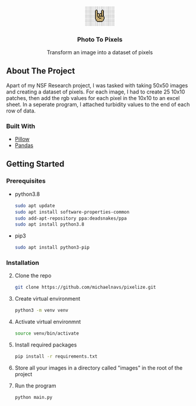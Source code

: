 <!-- PROJECT LOGO -->
<br />
<p align="center">
  <img src="./logo.jpeg" alt="Logo" width="80">

  <h3 align="center">Photo To Pixels</h3>

  <p align="center">
   Transform an image into a dataset of pixels
  </p>
</p>

<!-- ABOUT THE PROJECT -->

## About The Project

<!-- Add demo here!! -->

Apart of my NSF Research project, I was tasked with taking 50x50 images and creating a dataset of pixels.
For each image, I had to create 25 10x10 patches, then add the rgb values for each pixel in the 10x10 to
an excel sheet. In a seperate program, I attached turbidity values to the end of each row of data.

### Built With

- [Pillow](https://python-pillow.org/)
- [Pandas](https://pandas.pydata.org/)

<!-- GETTING STARTED -->

## Getting Started

### Prerequisites

- python3.8

  ```sh
  sudo apt update
  sudo apt install software-properties-common
  sudo add-apt-repository ppa:deadsnakes/ppa
  sudo apt install python3.8
  ```

- pip3
  ```sh
  sudo apt install python3-pip
  ```

### Installation

2. Clone the repo
   ```sh
   git clone https://github.com/michaelnavs/pixelize.git
   ```
3. Create virtual environment
   ```sh
   python3 -m venv venv
   ```
4. Activate virtual environmnt
   ```sh
   source venv/bin/activate
   ```
5. Install required packages

   ```sh
   pip install -r requirements.txt
   ```

6. Store all your images in a directory called "images" in the root of the project

7. Run the program
   ```
   python main.py
   ```
